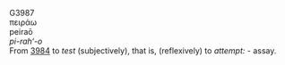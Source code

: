 <body>
  <p>G3987<br>  πειράω  <br> peiraō  <br><i>pi-rah‘-o </i><br>From <a href="g3984.htm">3984</a>  to <i>test</i> (subjectively), that is, (reflexively) to <i>attempt:</i> - assay.<br></p>
 </body>